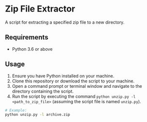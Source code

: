 # Zip File Extractor

A script for extracting a specified zip file to a new directory.

## Requirements

- Python 3.6 or above

## Usage

1. Ensure you have Python installed on your machine.
2. Clone this repository or download the script to your machine.
3. Open a command prompt or terminal window and navigate to the directory containing the script.
4. Run the script by executing the command `python unzip.py -l <path_to_zip_file>` (assuming the script file is named `unzip.py`).

```bash
# Example:
python unzip.py -l archive.zip
```
